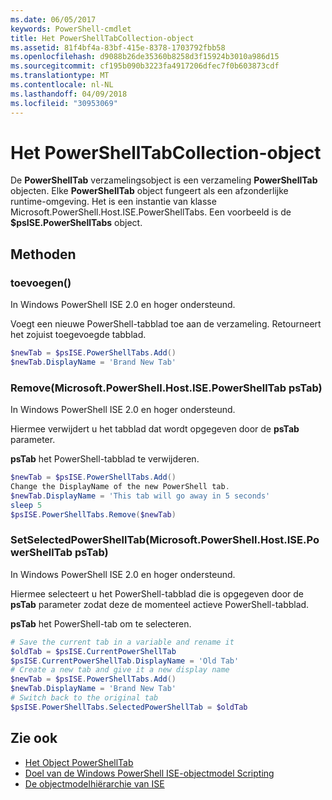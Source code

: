 ```yaml
---
ms.date: 06/05/2017
keywords: PowerShell-cmdlet
title: Het PowerShellTabCollection-object
ms.assetid: 81f4bf4a-83bf-415e-8378-1703792fbb58
ms.openlocfilehash: d9088b26de35360b8258d3f15924b3010a986d15
ms.sourcegitcommit: cf195b090b3223fa4917206dfec7f0b603873cdf
ms.translationtype: MT
ms.contentlocale: nl-NL
ms.lasthandoff: 04/09/2018
ms.locfileid: "30953069"
---
```

# <a name="the-powershelltabcollection-object"></a>Het PowerShellTabCollection-object

De **PowerShellTab** verzamelingsobject is een verzameling **PowerShellTab** objecten. Elke **PowerShellTab** object fungeert als een afzonderlijke runtime-omgeving. Het is een instantie van klasse Microsoft.PowerShell.Host.ISE.PowerShellTabs. Een voorbeeld is de **$psISE.PowerShellTabs** object.

## <a name="methods"></a>Methoden

### <a name="add"></a>toevoegen\(\)

In Windows PowerShell ISE 2.0 en hoger ondersteund.

Voegt een nieuwe PowerShell-tabblad toe aan de verzameling. Retourneert het zojuist toegevoegde tabblad.

```powershell
$newTab = $psISE.PowerShellTabs.Add()
$newTab.DisplayName = 'Brand New Tab'
```

### <a name="removemicrosoftpowershellhostisepowershelltab-pstab"></a>Remove\(Microsoft.PowerShell.Host.ISE.PowerShellTab psTab\)

In Windows PowerShell ISE 2.0 en hoger ondersteund.

Hiermee verwijdert u het tabblad dat wordt opgegeven door de **psTab** parameter.

**psTab** het PowerShell-tabblad te verwijderen.

```powershell
$newTab = $psISE.PowerShellTabs.Add()
Change the DisplayName of the new PowerShell tab.
$newTab.DisplayName = 'This tab will go away in 5 seconds'
sleep 5
$psISE.PowerShellTabs.Remove($newTab)
```

### <a name="setselectedpowershelltabmicrosoftpowershellhostisepowershelltab-pstab"></a>SetSelectedPowerShellTab\(Microsoft.PowerShell.Host.ISE.PowerShellTab psTab\)

In Windows PowerShell ISE 2.0 en hoger ondersteund.

Hiermee selecteert u het PowerShell-tabblad die is opgegeven door de **psTab** parameter zodat deze de momenteel actieve PowerShell-tabblad.

**psTab** het PowerShell-tab om te selecteren.

```powershell
# Save the current tab in a variable and rename it
$oldTab = $psISE.CurrentPowerShellTab
$psISE.CurrentPowerShellTab.DisplayName = 'Old Tab'
# Create a new tab and give it a new display name
$newTab = $psISE.PowerShellTabs.Add()
$newTab.DisplayName = 'Brand New Tab'
# Switch back to the original tab
$psISE.PowerShellTabs.SelectedPowerShellTab = $oldTab
```

## <a name="see-also"></a>Zie ook

- [Het Object PowerShellTab](The-PowerShellTab-Object.md)
- [Doel van de Windows PowerShell ISE-objectmodel Scripting](Purpose-of-the-Windows-PowerShell-ISE-Scripting-Object-Model.md)
- [De objectmodelhiërarchie van ISE](The-ISE-Object-Model-Hierarchy.md)